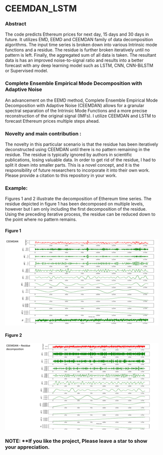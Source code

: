 # CEEMDAN_LSTM

### Abstract
The code predicts Ethereum prices for next day, 15 days and 30 days in future. It utilizes EMD, EEMD and CEEMDAN family of data decomposition algorithms. The input time series is broken down into various Intrinsic mode functions and a residue. The residue is further broken iteratively until no pattern is left. Finally, the aggregated sum of all data is taken. The resultant data is has an improved noise-to-signal ratio and results into a better forecast with any deep learning model such as LSTM, CNN, CNN-BiLSTM or Supervised model.


### Complete Ensemble Empirical Mode Decomposition with Adaptive Noise
An advancement on the EEMD method, Complete Ensemble Empirical Mode Decomposition with Adaptive Noise (CEEMDAN) allows for a granular spectral separation of the Intrinsic Mode Functions and a more precise reconstruction of the original signal (IMFs). I utilize CEEMDAN and LSTM to forecast Ethereum prices multiple steps ahead.

### Novelty and main contribution :
The novelty in this particular scenario is that the residue has been iteratively deconstructed using CEEMDAN until there is no pattern remaining in the residue. The residue is typically ignored by authors in scientific publications, losing valuable data. In order to get rid of the residue, I had to split it down into smaller parts.
This is a novel concept, and it is the responsibility of future researchers to incorporate it into their own work. Please provide a citation to this repository in your work.

### Example:
Figures 1 and 2 illustrate the decomposition of Ethereum time series. The residue depicted in figure 1 has been decomposed on multiple levels, however but I am only including the first decomposition of the residue. Using the preceding iterative process, the residue can be reduced down to the point where no pattern remains.
#### Figure 1
![CEEMDAN](https://github.com/bhaskatripathi/CEEMDAN_LSTM/blob/main/2.jpg)

#### Figure 2
![CEEMDAN](https://github.com/bhaskatripathi/CEEMDAN_LSTM/blob/main/1.jpg)

### NOTE: **If you like the project, Please leave a star to show your appreciation.

